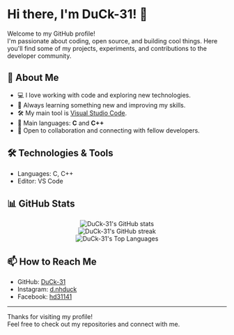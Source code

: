 # Hi there, I'm DuCk-31! 🦆

Welcome to my GitHub profile!  
I'm passionate about coding, open source, and building cool things. Here you'll find some of my projects, experiments, and contributions to the developer community.

## 🚀 About Me

- 💻 I love working with code and exploring new technologies.
- 🧠 Always learning something new and improving my skills.
- 🛠️ My main tool is [Visual Studio Code](https://code.visualstudio.com/).
- 🧩 Main languages: **C** and **C++**
- 🤝 Open to collaboration and connecting with fellow developers.

## 🛠️ Technologies & Tools

- Languages: C, C++
- Editor: VS Code

## 📊 GitHub Stats

<p align="center">
  <img src="https://github-readme-stats.vercel.app/api?username=DuCk-31&show_icons=true&theme=github_dark" alt="DuCk-31's GitHub stats" />
  <br>
  <img src="https://github-readme-streak-stats.herokuapp.com/?user=DuCk-31&theme=github-dark-blue" alt="DuCk-31's GitHub streak" />
  <br>
  <img src="https://github-readme-stats.vercel.app/api/top-langs/?username=DuCk-31&layout=compact&theme=github_dark" alt="DuCk-31's Top Languages" />
</p>

<!-- Optional: Contribution graph (static image) -->
<!--
<p align="center">
  <img src="https://github-contribution-grid.vercel.app/api?username=DuCk-31&theme=github-dark" alt="DuCk-31's contribution graph" />
</p>
-->

## 📫 How to Reach Me

- GitHub: [DuCk-31](https://github.com/DuCk-31)
- Instagram: [d.nhduck](https://www.instagram.com/d.nhduck/)
- Facebook: [hd31141](https://www.facebook.com/hd31141/)

---

Thanks for visiting my profile!  
Feel free to check out my repositories and connect with me.

